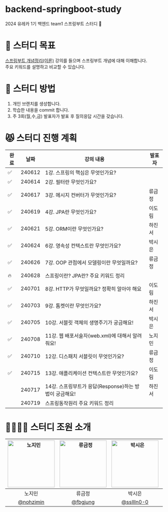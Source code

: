 # backend-springboot-study
2024 유레카 1기 백엔드 team1 스프링부트 스터디 🙂

# 🫧 스터디 목표
[스프링부트 개념정리(이론)](https://www.inflearn.com/course/%EC%8A%A4%ED%94%84%EB%A7%81%EB%B6%80%ED%8A%B8-%EA%B0%9C%EB%85%90%EC%A0%95%EB%A6%AC#curriculum) 강의를 들으며 스프링부트 개념에 대해 이해합니다.  
주요 키워드를 설명하고 비교할 수 있습니다.

# 🌱 스터디 방법
1. 개인 브랜치를 생성합니다.
2. 학습한 내용을 commit 합니다.
3. 주 3회(월,수,금) 발표자가 발표 후 질의응답 시간을 갖습니다.


# 😾 스터디 진행 계획
|완료|날짜|강의 내용|발표자|
|-|-|-|-|
|✅|240612|1강. 스프링의 핵심은 무엇인가요?||
|✅|240614|2강. 필터란 무엇인가요?||
|✅|240617|3강. 메시지 컨버터가 무엇인가요?|류금정|
|✅|240619|4강. JPA란 무엇인가요?|이도림|
|✅|240621|5강. ORM이란 무엇인가요?|하진서|
|✅|240624|6강. 영속성 컨텍스트란 무엇인가요?|박시은|
|✅|240626|7강. OOP 관점에서 모델링이란 무엇일까요?|류금정|
|🔥|240628|스프링이란? JPA란? 주요 키워드 정리||
|✅|240701|8강. HTTP가 무엇일까요? 정확히 알아야 해요|이도림|
|✅|240703|9강. 톰켓이란 무엇인가요?|하진서|
|✅|240705|10강. 서블릿 객체의 생명주기가 궁금해요!|박시은|
|✅|240708|11강. 웹 배포서술자(web.xml)에 대해서 알려줘요!|노지민|
|✅|240710|12강. 디스패치 서블릿이 무엇인가요?|류금정|
|✅|240715|13강. 애플리케이션 컨텍스트란 무엇인가요?|이도림|
||240717|14강. 스프링부트가 응답(Response)하는 방법이 궁금해요!|하진서|
||240719|스프링동작원리 주요 키워드 정리||

# 👩‍👩‍👧‍👧 스터디 조원 소개
|<img width="150" alt="노지민" src="https://github.com/fbgjung/study-notes/assets/104186871/328fad0e-f6e3-4368-9438-86977b7d6a0f">|<img width="150" alt="류금정" src="https://github.com/fbgjung/study-notes/assets/104186871/94d16397-d86b-49e1-8598-dfc70654f506">|<img width="150" alt="박시은" src="https://github.com/fbgjung/backend-springboot-study/assets/104186871/496ec5bb-c36c-4f25-9471-a43332f3e40f">|<img width="150" alt="이도림" src="https://github.com/fbgjung/backend-springboot-study/assets/104186871/44ee7a8b-5ec1-4f64-9f07-62b650703313">|<img width="150" alt="하진서" src="https://github.com/fbgjung/backend-springboot-study/assets/104186871/1f51738d-24e5-4c51-b69c-4869788fc64f">|
|:-:|:-:|:-:|:-:|:-:|
|노지민|류금정|박시은|이도림|하진서|
|[@nohzimin](https://github.com/nohzimin)|[@fbgjung](https://github.com/fbgjung)|[@ssIIIn0-0](https://github.com/ssIIIn0-0)|[@LeeDoRim](https://github.com/LeeDoRim)|[@xnfnfnr](https://github.com/xnfnfnr)|